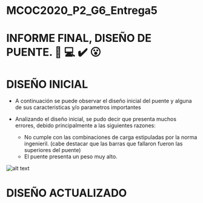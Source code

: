 # MCOC2020_P2_G6_Entrega5
# INFORME FINAL, DISEÑO DE PUENTE. 🌉 💻 ✔️ 😮 

# DISEÑO INICIAL
  * A continuación se puede observar el diseño inicial del puente y alguna de sus caracteristicas y/o parametros importantes
  
  
  * Analizando el diseño inicial, se pudo decir que presenta muchos errores, debido principalmente a las siguientes razones:
    * No cumple con las combinaciones de carga estipuladas por la norma ingenieril. (cabe destacar que las barras que fallaron fueron las superiores del puente)
    * El puente presenta un peso muy alto.
  
  
 
  
  
   ![alt text](?raw=true)



# DISEÑO ACTUALIZADO 


